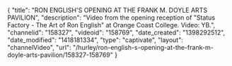 {
    "title": "RON ENGLISH'S OPENING AT THE FRANK M. DOYLE ARTS PAVILION",
    "description": "Video from the opening reception of \"Status Factory - The Art of Ron English\" at Orange Coast College. Video: YB.",
    "channelid": "158327",
    "videoid": "158769",
    "date_created": "1398292512",
    "date_modified": "1418181334",
    "type": "captivate",
    "layout": "channelVideo",
    "url": "\/hurley\/ron-english-s-opening-at-the-frank-m-doyle-arts-pavilion\/158327-158769"
}